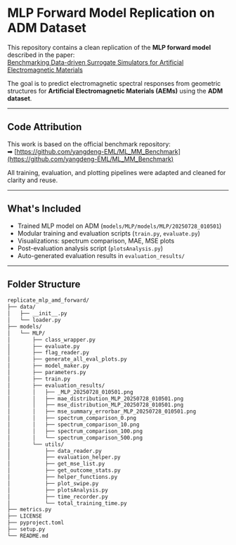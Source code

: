 # MLP Forward Model Replication on ADM Dataset

This repository contains a clean replication of the **MLP forward model** described in the paper:  
[Benchmarking Data-driven Surrogate Simulators for Artificial Electromagnetic Materials](https://openreview.net/pdf?id=-or413Lh_aF)

The goal is to predict electromagnetic spectral responses from geometric structures for **Artificial Electromagnetic Materials (AEMs)** using the **ADM dataset**.

---

## Code Attribution

This work is based on the official benchmark repository:  
➡ [https://github.com/yangdeng-EML/ML_MM_Benchmark](https://github.com/yangdeng-EML/ML_MM_Benchmark)

All training, evaluation, and plotting pipelines were adapted and cleaned for clarity and reuse.

---

## What's Included

- Trained MLP model on ADM (`models/MLP/models/MLP/20250728_010501`)
- Modular training and evaluation scripts (`train.py`, `evaluate.py`)
- Visualizations: spectrum comparison, MAE, MSE plots
- Post-evaluation analysis script (`plotsAnalysis.py`)
- Auto-generated evaluation results in `evaluation_results/`

---

## Folder Structure

```bash
replicate_mlp_amd_forward/
├── data/
│   ├── __init__.py
│   └── loader.py
├── models/
│   └── MLP/
│       ├── class_wrapper.py
│       ├── evaluate.py
│       ├── flag_reader.py
│       ├── generate_all_eval_plots.py
│       ├── model_maker.py
│       ├── parameters.py
│       ├── train.py
│       ├── evaluation_results/
│       │   ├── _MLP_20250728_010501.png
│       │   ├── mae_distribution_MLP_20250728_010501.png
│       │   ├── mse_distribution_MLP_20250728_010501.png
│       │   ├── mse_summary_errorbar_MLP_20250728_010501.png
│       │   ├── spectrum_comparison_0.png
│       │   ├── spectrum_comparison_10.png
│       │   ├── spectrum_comparison_100.png
│       │   └── spectrum_comparison_500.png
│       └── utils/
│           ├── data_reader.py
│           ├── evaluation_helper.py
│           ├── get_mse_list.py
│           ├── get_outcome_stats.py
│           ├── helper_functions.py
│           ├── plot_swipe.py
│           ├── plotsAnalysis.py
│           ├── time_recorder.py
│           └── total_training_time.py
├── metrics.py
├── LICENSE
├── pyproject.toml
├── setup.py
└── README.md
